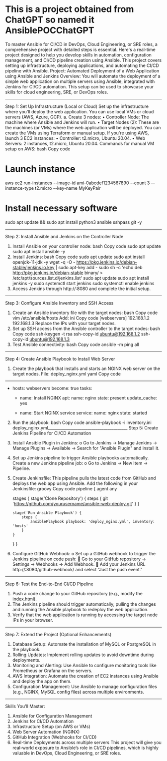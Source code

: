 # This is a project obtained from ChatGPT so named it AnsiblePOCChatGPT
To master Ansible for CI/CD in DevOps, Cloud Engineering, or SRE roles, a comprehensive project with detailed steps is essential. Here's a real-time project designed to help you develop skills in automation, configuration management, and CI/CD pipeline creation using Ansible. This project covers setting up infrastructure, deploying applications, and automating the CI/CD pipeline with Ansible.
Project: Automated Deployment of a Web Application using Ansible and Jenkins
Overview:
You will automate the deployment of a simple web application on multiple servers using Ansible, integrated with Jenkins for CI/CD automation. This setup can be used to showcase your skills for cloud engineering, SRE, or DevOps roles.
________________________________________
Step 1: Set Up Infrastructure (Local or Cloud)
Set up the infrastructure where you'll deploy the web application. You can use local VMs or cloud servers (AWS, Azure, GCP).
a. Create 3 nodes:
•	Controller Node: The machine where Ansible and Jenkins will run.
•	Target Nodes (2): These are the machines (or VMs) where the web application will be deployed.
You can create the VMs using Terraform or manual setup. If you're using AWS, launch 3 EC2 instances:
•	Controller: t2.micro, Ubuntu 20.04.
•	Web Servers: 2 instances, t2.micro, Ubuntu 20.04.
Commands for manual VM setup on AWS:
bash
Copy code
# Launch instance
aws ec2 run-instances --image-id ami-0abcdef1234567890 --count 3 --instance-type t2.micro --key-name MyKeyPair

# Install necessary software
sudo apt update && sudo apt install python3 ansible sshpass git -y
________________________________________
Step 2: Install Ansible and Jenkins on the Controller Node
1.	Install Ansible on your controller node:
bash
Copy code
sudo apt update
sudo apt install ansible -y
2.	Install Jenkins:
bash
Copy code
sudo apt update
sudo apt install openjdk-11-jdk -y
wget -q -O - https://pkg.jenkins.io/debian-stable/jenkins.io.key | sudo apt-key add -
sudo sh -c 'echo deb http://pkg.jenkins.io/debian-stable binary/ > /etc/apt/sources.list.d/jenkins.list'
sudo apt update
sudo apt install jenkins -y
sudo systemctl start jenkins
sudo systemctl enable jenkins
3.	Access Jenkins through http://<ControllerNodeIP>:8080 and complete the initial setup.
________________________________________
Step 3: Configure Ansible Inventory and SSH Access
1.	Create an Ansible inventory file with the target nodes:
bash
Copy code
vim /etc/ansible/hosts
Add:
ini
Copy code
[webservers]
192.168.1.2
192.168.1.3
Replace the IPs with your target nodes.
2.	Set up SSH access from the Ansible controller to the target nodes:
bash
Copy code
ssh-keygen -t rsa
ssh-copy-id ubuntu@192.168.1.2
ssh-copy-id ubuntu@192.168.1.3
3.	Test Ansible connectivity:
bash
Copy code
ansible -m ping all
________________________________________
Step 4: Create Ansible Playbook to Install Web Server
1.	Create the playbook that installs and starts an NGINX web server on the target nodes.
File: deploy_nginx.yml
yaml
Copy code
---
- hosts: webservers
  become: true
  tasks:
    - name: Install NGINX
      apt:
        name: nginx
        state: present
        update_cache: yes

    - name: Start NGINX service
      service:
        name: nginx
        state: started
2.	Run the playbook:
bash
Copy code
ansible-playbook -i inventory.ini deploy_nginx.yml________________________________________
Step 5: Create Jenkins Pipeline for CI/CD Automation
1.	Install Ansible Plugin in Jenkins:
o	Go to Jenkins → Manage Jenkins → Manage Plugins → Available → Search for "Ansible Plugin" and install it.
2.	Set up Jenkins pipeline to trigger Ansible playbooks automatically.
Create a new Jenkins pipeline job:
o	Go to Jenkins → New Item → Pipeline.
3.	Create Jenkinsfile: This pipeline pulls the latest code from GitHub and deploys the web app using Ansible.
Add the following in your Jenkinsfile:
groovy
Copy code
pipeline {
    agent any

    stages {
        stage('Clone Repository') {
            steps {
                git 'https://github.com/yourusername/ansible-web-deploy.git'
            }
        }

        stage('Run Ansible Playbook') {
            steps {
                ansiblePlaybook playbook: 'deploy_nginx.yml', inventory: 'hosts'
            }
        }
    }
}
4.	Configure GitHub Webhook:
o	Set up a GitHub webhook to trigger the Jenkins pipeline on code push:
	Go to your GitHub repository → Settings → Webhooks → Add Webhook.
	Add your Jenkins URL http://<controller-ip>:8080/github-webhook/ and select "Just the push event."
________________________________________
Step 6: Test the End-to-End CI/CD Pipeline
1.	Push a code change to your GitHub repository (e.g., modify the index.html).
2.	The Jenkins pipeline should trigger automatically, pulling the changes and running the Ansible playbook to redeploy the web application.
3.	Verify that the web application is running by accessing the target node IPs in your browser.
________________________________________
Step 7: Extend the Project (Optional Enhancements)
1.	Database Setup: Automate the installation of MySQL or PostgreSQL in the playbook.
2.	Rolling Updates: Implement rolling updates to avoid downtime during deployments.
3.	Monitoring and Alerting: Use Ansible to configure monitoring tools like Prometheus or Grafana on the servers.
4.	AWS Integration: Automate the creation of EC2 instances using Ansible and deploy the app on them.
5.	Configuration Management: Use Ansible to manage configuration files (e.g., NGINX, MySQL config files) across multiple environments.
________________________________________
Skills You'll Master:
1.	Ansible for Configuration Management
2.	Jenkins for CI/CD Automation
3.	Infrastructure Setup (on AWS or VMs)
4.	Web Server Automation (NGINX)
5.	GitHub Integration (Webhooks for CI/CD)
6.	Real-time Deployments across multiple servers
This project will give you real-world exposure to Ansible’s role in CI/CD pipelines, which is highly valuable in DevOps, Cloud Engineering, or SRE roles.

